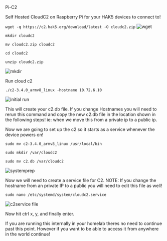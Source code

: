 Pi-C2

Self Hosted CloudC2 on Raspberry Pi for your HAK5 devices to connect to!

```wget -q https://c2.hak5.org/download/latest -O cloudc2.zip```
![wget](https://github.com/user-attachments/assets/e7bfc623-f58c-4e9b-af1c-c00e91594ca0)

```mkdir cloudc2```

```mv cloudc2.zip cloudc2```

```cd cloudc2```

```unzip cloudc2.zip```

![mkdir](https://github.com/user-attachments/assets/68a01e05-5b97-4e3f-a09e-ca89b80d8f36)

Run cloud c2

```./c2-3.4.0_armv8_linux -hostname 10.72.6.10```

![initial run](https://github.com/user-attachments/assets/10704980-9a2a-4d0f-9978-0498982589e4)

This will create your c2.db file. If you change Hostnames you will need to rerun this command 
and copy the new c2.db file in the location shown in the following steps!
ie: when we move this from a private ip to a public ip.

Now we are going to set up the c2 so it starts as a service whenever the device powers on!

```sudo mv c2-3.4.0_armv8_linux /usr/local/bin```

```sudo mkdir /var/cloudc2```

```sudo mv c2.db /var/cloudc2```

![systemprep](https://github.com/user-attachments/assets/bd69c2f1-2e1b-4193-8df0-ac9bfab9615a)

Now we will need to create a service file for C2.
NOTE: If you change the hostname from an private IP to a public you will need to edit this file as well!

```sudo nano /etc/systemd/system/cloudc2.service```

![c2service file](https://github.com/user-attachments/assets/b80d7aee-1c3b-43b8-995d-c9df77962824)


Now hit ctrl x, y, and finally enter.



If you are running this internally in your homelab theres no need to continue past this point. However if you want to be able to access it from anywhere in the world continue!
